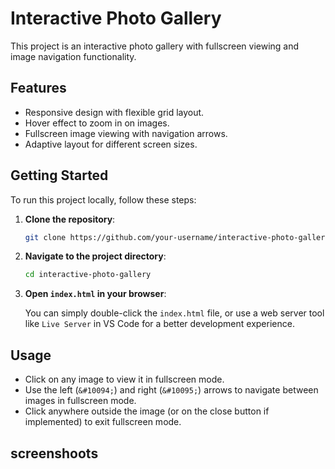 # Interactive Photo Gallery

This project is an interactive photo gallery with fullscreen viewing and image navigation functionality.

## Features

- Responsive design with flexible grid layout.
- Hover effect to zoom in on images.
- Fullscreen image viewing with navigation arrows.
- Adaptive layout for different screen sizes.


## Getting Started

To run this project locally, follow these steps:

1. **Clone the repository**:

    ```sh
    git clone https://github.com/your-username/interactive-photo-gallery.git
    ```

2. **Navigate to the project directory**:

    ```sh
    cd interactive-photo-gallery
    ```

3. **Open `index.html` in your browser**:

    You can simply double-click the `index.html` file, or use a web server tool like `Live Server` in VS Code for a better development experience.

## Usage

- Click on any image to view it in fullscreen mode.
- Use the left (`&#10094;`) and right (`&#10095;`) arrows to navigate between images in fullscreen mode.
- Click anywhere outside the image (or on the close button if implemented) to exit fullscreen mode.

## screenshoots
